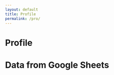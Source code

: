 ```yaml
---
layout: default
title: Profile
permalink: /pro/
---
```


# Profile





  <title>Google Sheets Data</title>
  <style>
    .card-container {
      display: grid;
      grid-template-columns: repeat(auto-fill, minmax(250px, 1fr));
      gap: 20px;
      margin-top: 20px;
    }

    .card {
      background: #fff;
      border: 1px solid #ddd;
      border-radius: 8px;
      box-shadow: 0 4px 8px rgba(0, 0, 0, 0.1);
      padding: 20px;
      display: flex;
      flex-direction: column;
      justify-content: space-between;
    }

    .card h2 {
      font-size: 18px;
      margin-bottom: 10px;
    }

    .card p {
      font-size: 16px;
      margin: 5px 0;
    }

    .card .card-header {
      font-weight: bold;
      color: #333;
      margin-bottom: 10px;
    }

    .card .card-body {
      color: #666;
    }

  </style>

  <h1>Data from Google Sheets</h1>

  <div class="card-container" id="cardContainer">
    <!-- Cards will be inserted here -->
  </div>

  <script>
    document.addEventListener('DOMContentLoaded', () => {
  // Fetch user details from localStorage
  const userLoggedIn = localStorage.getItem('userLoggedIn');
  const userEmail = localStorage.getItem('userEmail');

  if (userLoggedIn === 'true') {   
fetch('https://script.google.com/macros/s/AKfycbwGUhSttkDP3B8bUie3h_zHvoUHfZgohHofiL_EonGAyV6TNXhPbFmXiGD78DFXwzBKAA/exec') // Replace with your web app URL
      .then(response => response.json())
      .then(data => {
        // Get the column headers from the first object
        const headers = Object.keys(data[0]);
        
        // Get the container where cards will be displayed
        const cardContainer = document.getElementById('cardContainer');

        // Create a card for each row of data
        data.forEach(row => {
          const card = document.createElement('div');
          card.classList.add('card');
          
          // Add the header with the row's first column
          const cardHeader = document.createElement('div');
          cardHeader.classList.add('card-header');
          cardHeader.textContent = row[headers[0]]; // The first column as the card header
          
          // Add the body with the rest of the data
          const cardBody = document.createElement('div');
          cardBody.classList.add('card-body');
          
          headers.forEach(header => {
            if (header !== headers[0]) { // Skip the header if it's already used as the title
              const p = document.createElement('p');
              p.innerHTML = `<strong>${header}:</strong> ${row[header]}`;
              cardBody.appendChild(p);
            }
          });

          // Append the header and body to the card
          card.appendChild(cardHeader);
          card.appendChild(cardBody);

          // Append the card to the container
          cardContainer.appendChild(card);
        });
      })
      .catch(error => console.error('Error fetching data:', error));
  </script>
